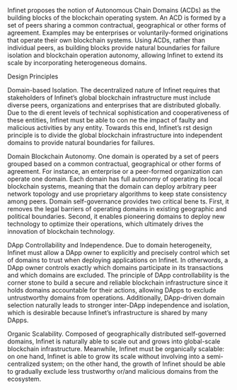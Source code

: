 Infinet proposes the notion of Autonomous Chain Domains (ACDs) as the building blocks of the blockchain operating system. An ACD is formed by a set of peers sharing a common contractual, geographical or other forms of agreement. Examples may be enterprises or voluntarily-formed originations that operate their own blockchain systems. Using ACDs, rather than individual peers, as building blocks provide natural boundaries for failure isolation and blockchain operation autonomy, allowing Infinet to extend its scale by incorporating heterogeneous domains.

Design Principles

Domain-based Isolation. The decentralized nature of Infinet requires that stakeholders of Infinet’s global blockchain infrastructure must include diverse peers, organizations and enterprises that are distributed globally. Due to the di erent levels of technical sophistication and cooperativeness of these entities, Infinet must be able to con ne the impact of faulty and malicious activities by any entity. Towards this end, Infinet’s  rst design principle is to divide the global blockchain infrastructure into independent domains to provide natural boundaries for failures.

Domain Blockchain Autonomy. One domain is operated by a set of peers grouped based on a common contractual, geographical or other forms of agreement. For instance, an enterprise or a peer-formed organization can operate one domain. Each domain has full autonomy of operating its local blockchain systems, meaning that the domain can deploy arbitrary peer network topology and use proprietary algorithms to keep state consistency among peers. Domain self-governance provides two critical bene ts. First, it removes the legal barriers of operating domains in existing geographic and political boundaries. Second, it enables pioneering domains to deploy new technology to optimize their operations, which ultimately drives the innovation of blockchain technology.

DApp Controllability and Independence. Due to domain heterogeneity, Infinet must allow a DApp owner to explicitly and precisely control which set of domains to trust when deploying applications on Infinet. In otherwords, a DApp owner controls exactly which domains participate in its transactions and which domains are excluded. The principle of DApp controllability is the corner stone to build a secure and reliable blockchain infrastructure since it holds domains accountable for their actions, allowing DApps to exclude untrustworthy domains from operations. Additionally, DApp-driven domain selection naturally leads to stronger inter-DApp independence and isolation, which is desirable because Infinet’s infrastructure is shared by many DApps.

Organic Scalability. Composed of geographically distributed self-governed domains, Infinet is naturally able to scale out and grows into global-scale blockchain infrastructure. Meanwhile, Infinet must be organically scalable: on one hand, Infinet is able to grow its scale without involving into a semi-centralized system; on the other hand, the growth of Infinet should be able to gradually exclude less trustworthy or/and malicious domains from the ecosystem.
